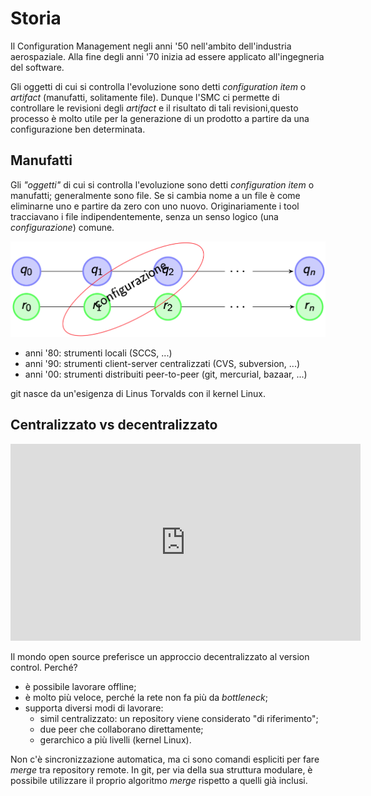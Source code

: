 # Storia
Il Configuration Management negli anni '50 nell'ambito dell'industria aerospaziale. 
Alla fine degli anni '70 inizia ad essere applicato all'ingegneria del software.

Gli oggetti di cui si controlla l'evoluzione sono detti _configuration item_ o _artifact_ (manufatti, solitamente file).
Dunque l'SMC ci permette di controllare le revisioni degli _artifact_ e il risultato di tali revisioni,questo processo è molto utile per la generazione di un prodotto a partire da una configurazione ben determinata.

## Manufatti
Gli _"oggetti"_ di cui si controlla l'evoluzione sono detti _configuration item_ o manufatti; generalmente sono file.
Se si cambia nome a un file è come eliminarne uno e partire da zero con uno nuovo. 
Originariamente i tool tracciavano i file indipendentemente, senza un senso logico (una _configurazione_) comune. 

![Definizione di configurazione](/assets/05_configuration-management.png)

- anni '80: strumenti locali (SCCS, ...)
- anni '90: strumenti client-server centralizzati (CVS, subversion, ...)
- anni '00: strumenti distribuiti peer-to-peer (git, mercurial, bazaar, ...)

git nasce da un'esigenza di Linus Torvalds con il kernel Linux.

## Centralizzato vs decentralizzato
<iframe width="560" height="315" src="https://www.youtube-nocookie.com/embed/4XpnKHJAok8" title="YouTube video player" frameborder="0" allow="accelerometer; autoplay; clipboard-write; encrypted-media; gyroscope; picture-in-picture" allowfullscreen></iframe>

Il mondo open source preferisce un approccio decentralizzato al version control. Perché?
- è possibile lavorare offline;
- è molto più veloce, perché la rete non fa più da _bottleneck_;
- supporta diversi modi di lavorare:
    - simil centralizzato: un repository viene considerato "di riferimento";
    - due peer che collaborano direttamente;
    - gerarchico a più livelli (kernel Linux).

Non c'è sincronizzazione automatica, ma ci sono comandi espliciti per fare _merge_ tra repository remote.
In git, per via della sua struttura modulare, è possibile utilizzare il proprio algoritmo _merge_ rispetto a quelli già inclusi. 
